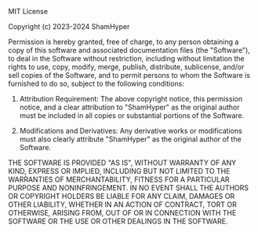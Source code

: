 MIT License

Copyright (c) 2023-2024 ShamHyper

Permission is hereby granted, free of charge, to any person obtaining a copy
of this software and associated documentation files (the "Software"), to deal
in the Software without restriction, including without limitation the rights
to use, copy, modify, merge, publish, distribute, sublicense, and/or sell
copies of the Software, and to permit persons to whom the Software is
furnished to do so, subject to the following conditions:

1. Attribution Requirement: The above copyright notice, this permission notice,
and a clear attribution to "ShamHyper" as the original author must be included
in all copies or substantial portions of the Software.

2. Modifications and Derivatives: Any derivative works or modifications must
also clearly attribute "ShamHyper" as the original author of the Software.

THE SOFTWARE IS PROVIDED "AS IS", WITHOUT WARRANTY OF ANY KIND, EXPRESS OR
IMPLIED, INCLUDING BUT NOT LIMITED TO THE WARRANTIES OF MERCHANTABILITY,
FITNESS FOR A PARTICULAR PURPOSE AND NONINFRINGEMENT. IN NO EVENT SHALL THE
AUTHORS OR COPYRIGHT HOLDERS BE LIABLE FOR ANY CLAIM, DAMAGES OR OTHER
LIABILITY, WHETHER IN AN ACTION OF CONTRACT, TORT OR OTHERWISE, ARISING FROM,
OUT OF OR IN CONNECTION WITH THE SOFTWARE OR THE USE OR OTHER DEALINGS IN THE
SOFTWARE.